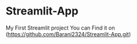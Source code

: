# Streamlit-App
My First Streamlit project
You can Find it on (https://github.com/Barani2324/Streamlit-App.git)
